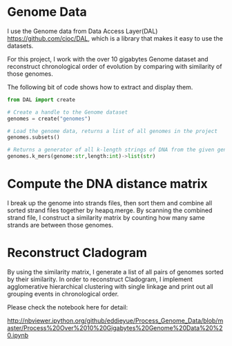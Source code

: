 Genome Data
============

I use the Genome data from Data Access Layer(DAL) https://github.com/cioc/DAL, which is a library that makes it easy to use the datasets. 

For this project, I work with the over 10 gigabytes Genome dataset and reconstruct chronological order of evolution by comparing with similarity of those genomes.

The following bit of code shows how to extract and display them.

```python
from DAL import create

# Create a handle to the Genome dataset
genomes = create("genomes")

# Load the genome data, returns a list of all genomes in the project 
genomes.subsets()

# Returns a generator of all k-­length strings of DNA from the given genome
genomes.k_mers(genome:str,length:int)->list(str)
```

Compute the DNA distance matrix
===============================

I break up the genome into strands files, then sort them and combine all sorted strand files together by heapq.merge. By scanning the combined strand file, I construct a similarity matrix by counting how many same strands are between those genomes.

Reconstruct Cladogram
=====================

By using the similarity matrix, I generate a list of all pairs of genomes sorted by their similarity. In order to reconstruct Cladogram, I implement agglomerative hierarchical clustering with single linkage and print out all grouping events in chronological order. 

Please check the notebook here for detail:
 
http://nbviewer.ipython.org/github/eddieyue/Process_Genome_Data/blob/master/Process%20Over%2010%20Gigabytes%20Genome%20Data%20%20.ipynb